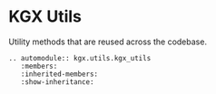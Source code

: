 # KGX Utils

Utility methods that are reused across the codebase.

```eval_rst
.. automodule:: kgx.utils.kgx_utils
   :members:
   :inherited-members:
   :show-inheritance:
```

